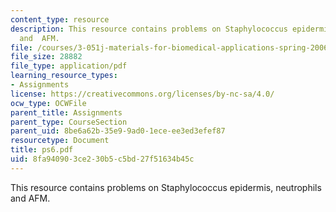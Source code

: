 ```yaml
---
content_type: resource
description: This resource contains problems on Staphylococcus epidermis, neutrophils
  and  AFM.
file: /courses/3-051j-materials-for-biomedical-applications-spring-2006/8fa940903ce230b5c5bd27f51634b45c_ps6.pdf
file_size: 28882
file_type: application/pdf
learning_resource_types:
- Assignments
license: https://creativecommons.org/licenses/by-nc-sa/4.0/
ocw_type: OCWFile
parent_title: Assignments
parent_type: CourseSection
parent_uid: 8be6a62b-35e9-9ad0-1ece-ee3ed3efef87
resourcetype: Document
title: ps6.pdf
uid: 8fa94090-3ce2-30b5-c5bd-27f51634b45c
---
```

This resource contains problems on Staphylococcus epidermis, neutrophils and  AFM.